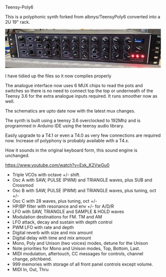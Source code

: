 Teensy-Poly6

This is a polyphonic synth forked from albnys/TeensyPoly6 converted into a 2U 19" rack.

![Synth](photos/synth.jpg)

I have tidied up the files so it now compiles properly

The analogue interface now uses 6 MUX chips to read the pots and switches so there is no need to connect top the top or underneath of the Teensy 3.6 for the extra analogue inputs required. It runs smoother now as well.

The schematics are upto date now with the latest mux changes.

The synth is built using a teensy 3.6 overclocked to 192Mhz and is programmed in Arduino IDE using the teensy audio library.

Easily upgrade to a T4.1 or even a T4.0 as very few connections are required now. Increase of polyphony is probably available with a T4.x.

How it sounds in the original keyboard form, this sound engine is unchanged.

https://www.youtube.com/watch?v=Exk_K2VwGu0

* Triple VCOs with octave +/- shift.
* Osc A with SAW, PULSE (PWM) and TRIANGLE waves, plus SUB and Crossmod
* Osc B with SAW, PULSE (PWM) and TRIANGLE waves, plus tuning, oct +/-
* Osc C with 28 waves, plus tuning, oct +/-
* HP/BP filter with resonance and env +/- for A/D/R
* LFO with SAW, TRIANGLE and SAMPLE & HOLD waves
* Modulation destinations for FM. TM and AM
* LFO attack, decay and sustain with depth control
* PWM LFO with rate and depth
* Digital reverb with size and mix amount
* Digital delay with time and mix amount
* Mono, Poly and Unison (two voices) modes, detune for the Unison
* Note priorities for Mono and Unison modes, Top, Bottom, Last.
* MIDI modulation, aftertouch, CC messages for controls, channel change, pitchbend.
* 999 memories with storage of all front panel controls except volume.
* MIDI In, Out, Thru
